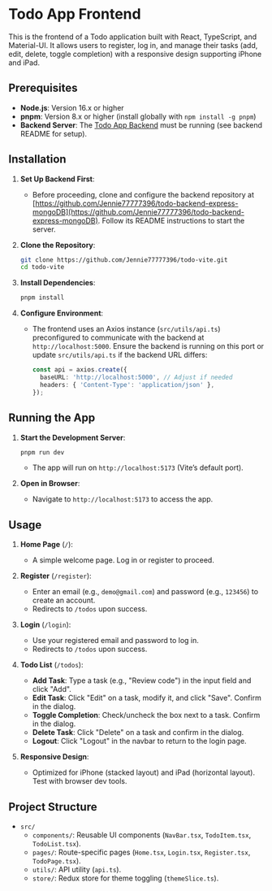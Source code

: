 # Todo App Frontend

This is the frontend of a Todo application built with React, TypeScript, and Material-UI. It allows users to register, log in, and manage their tasks (add, edit, delete, toggle completion) with a responsive design supporting iPhone and iPad.

## Prerequisites

- **Node.js**: Version 16.x or higher
- **pnpm**: Version 8.x or higher (install globally with `npm install -g pnpm`)
- **Backend Server**: The [Todo App Backend](https://github.com/Jennie77777396/todo-backend-express-mongoDB) must be running (see backend README for setup).

## Installation

1. **Set Up Backend First**:
   - Before proceeding, clone and configure the backend repository at [https://github.com/Jennie77777396/todo-backend-express-mongoDB](https://github.com/Jennie77777396/todo-backend-express-mongoDB). Follow its README instructions to start the server.

2. **Clone the Repository**:
   ```bash
   git clone https://github.com/Jennie77777396/todo-vite.git
   cd todo-vite

3. **Install Dependencies**:
   ```bash
   pnpm install
   ```

4. **Configure Environment**:
   - The frontend uses an Axios instance (`src/utils/api.ts`) preconfigured to communicate with the backend at `http://localhost:5000`. Ensure the backend is running on this port or update `src/utils/api.ts` if the backend URL differs:
     ```ts
     const api = axios.create({
       baseURL: 'http://localhost:5000', // Adjust if needed
       headers: { 'Content-Type': 'application/json' },
     });
     ```

## Running the App

1. **Start the Development Server**:
   ```bash
   pnpm run dev
   ```
   - The app will run on `http://localhost:5173` (Vite’s default port).

2. **Open in Browser**:
   - Navigate to `http://localhost:5173` to access the app.

## Usage

1. **Home Page** (`/`):
   - A simple welcome page. Log in or register to proceed.

2. **Register** (`/register`):
   - Enter an email (e.g., `demo@gmail.com`) and password (e.g., `123456`) to create an account.
   - Redirects to `/todos` upon success.

3. **Login** (`/login`):
   - Use your registered email and password to log in.
   - Redirects to `/todos` upon success.

4. **Todo List** (`/todos`):
   - **Add Task**: Type a task (e.g., "Review code") in the input field and click "Add".
   - **Edit Task**: Click "Edit" on a task, modify it, and click "Save". Confirm in the dialog.
   - **Toggle Completion**: Check/uncheck the box next to a task. Confirm in the dialog.
   - **Delete Task**: Click "Delete" on a task and confirm in the dialog.
   - **Logout**: Click "Logout" in the navbar to return to the login page.

5. **Responsive Design**:
   - Optimized for iPhone (stacked layout) and iPad (horizontal layout). Test with browser dev tools.

## Project Structure

- `src/`
  - `components/`: Reusable UI components (`NavBar.tsx`, `TodoItem.tsx`, `TodoList.tsx`).
  - `pages/`: Route-specific pages (`Home.tsx`, `Login.tsx`, `Register.tsx`, `TodoPage.tsx`).
  - `utils/`: API utility (`api.ts`).
  - `store/`: Redux store for theme toggling (`themeSlice.ts`).

